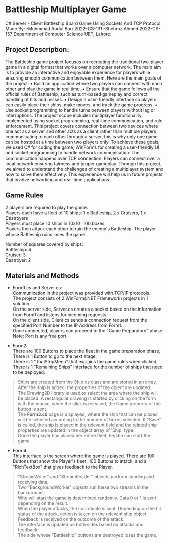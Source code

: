 # Battleship Multiplayer Game
C# Server - Client Battleship Board Game Using Sockets And TCP Protocol.
Made By: 
-Muhmmad Abdul Barr 2022-CS-131
-Shehroz Ahmed      2022-CS-157
Department of Computer Science
UET, Lahore.

## Project Description:
The Battleship game project focuses on recreating the traditional two-player game in a digital format that works over a computer network. The main aim is to provide an interactive and enjoyable experience for players while ensuring smooth communication between them. Here are the main goals of the project:
•	Build an application where two players can connect with each other and play the game in real time.
•	Ensure that the game follows all the official rules of Battleship, such as turn-based gameplay and correct handling of hits and misses.
•	Design a user-friendly interface so players can easily place their ships, make moves, and track the game progress.
•	Use socket programming to handle turns between players without lag or interruptions.
The project scope includes multiplayer functionality implemented using socket programming, real-time communication, and rule enforcement. This project covers connection between two devices where one act as a server and other acts as a client rather than multiple players communicating to each other through a server, this is why only one game can be hosted at a time between two players only.
To achieve these goals, we used C# for coding the game, WinForms for creating a user-friendly UI and socket programming to handle network communication. The communication happens over TCP connection. Players can connect over a local network ensuring fairness and proper gameplay.
Through this project, we aimed to understand the challenges of creating a multiplayer system and how to solve them effectively. This experience will help us in future projects that involve networking and real-time applications.

## Game Rules
2 players are required to play the game.<br/>
Players each have a fleet of 10 ships: 1 x Battleship, 2 x Cruisers, 1 x Destroyers<br/>
Players must place 10 ships in 10x10=100 boxes.<br/>
Players then attack each other to ruin the enemy's Battleship. The player whose Battleship ruins loses the game.<br/>


Number of squares covered by ships: <br/>
Battleship: 4<br/>
Cruiser: 3<br/>
Destroyer: 2<br/>


## Materials and Methods<br/>
- Form1.cs and Server.cs:<br/>
Communication in the project was provided with TCP/IP protocols.<br/>
The project consists of 2 WinForm(.NET Framework) projects in 1 solution.<br/>
On the server side, Server.cs creates a socket based on the information from Form1 and listens for incoming requests.<br/>
On the client side, Client.cs sends a connection request from the specified Port Number to the IP Address from Form1.<br/>
Once connected, players can proceed to the "Game Preparatory" phase.<br/>
Note: Port is any free port.<br/>

- Form2:<br/>
There are 100 Buttons to place the fleet in the game preparation phase,<br/>
There is 1 Button to go to the next stage,<br/>
There is 1 "ToolStripMenu" that explains the game rules when clicked,<br/>
There is 1 "Remaining Ships" interface for the number of ships that need to be deployed.<br/>
>Ships are created from the Ship.cs class and are stored in an array. After the ship is added, the properties of the object are updated. </br>
The Drawing2D library is used to select the area where the ship will be placed. A rectangular drawing is started by clicking on the form with the mouse, when the click is released, the Name property of the button is sent.<br/>
The **Form3.cs** page is displayed, where the ship that can be placed will be selected according to the number of boxes selected. If "Save" is called, the ship is placed in the relevant field and the related ship properties are updated in the object array of 'Ship' type.<br/>
Once the player has placed her entire fleet, he/she can start the game.<br/>

- Form4:<br/>
This interface is the screen where the game is played. There are 100 Buttons that show the Player's fleet, 100 Buttons to attack, and a "RichTextBox" that gives feedback to the Player.<br/>
>"StreamWriter" and "StreamReader" objects perform sending and receiving data,<br/>
Two "BackgroundWorker" objects run these two streams in the background.<br/>
Who will start the game is determined randomly. Data 0 or 1 is sent depending on the result.<br/>
When the player attacks, the coordinate is sent. Depending on the hit status of the attack, action is taken on the relevant ship object. Feedback is received on the outcome of the attack.<br/>
The interface is updated on both sides based on attacks and feedback.<br/>
The side whose "Battleship" buttons are destroyed loses the game.<br/>
